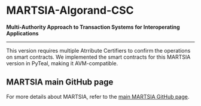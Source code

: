 # MARTSIA-Algorand-CSC

**Multi-Authority Approach to Transaction Systems for Interoperating Applications**  
****

This version requires multiple Atrribute Certifiers to confirm the operations on smart contracts.
We implemented the smart contracts for this MARTSIA version in PyTeal, making it AVM-compatible. 

## MARTSIA main GitHub page
For more details about MARTSIA, refer to the [main MARTSIA GitHub page](https://github.com/apwbs/MARTSIA).
